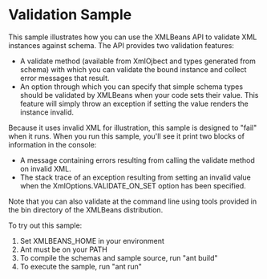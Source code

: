 # Validation Sample

This sample illustrates how you can use the XMLBeans API to validate XML instances against schema. The API provides two validation features:

- A validate method (available from XmlOjbect and types generated from schema) with which you can validate the bound instance and collect error messages that result.
- An option through which you can specify that simple schema types should be validated by XMLBeans when your code sets their value. This feature will simply throw an exception if setting the value renders the instance invalid.

Because it uses invalid XML for illustration, this sample is designed to "fail" when it runs. When you run this sample, you'll see it print two blocks of information in the console:

- A message containing errors resulting from calling the validate method on invalid XML.
- The stack trace of an exception resulting from setting an invalid value when the XmlOptions.VALIDATE_ON_SET option has been specified.

Note that you can also validate at the command line using tools provided in the bin directory of the XMLBeans distribution.

To try out this sample:

1. Set XMLBEANS_HOME in your environment
1. Ant must be on your PATH
1. To compile the schemas and sample source, run "ant build"
1. To execute the sample, run "ant run"
